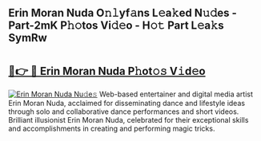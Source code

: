 ## Erin Moran Nuda O𝚗𝚕yf𝚊ns L𝚎a𝚔ed N𝚞𝚍es - Part-2mK P𝚑𝚘tos Vi𝚍𝚎o - H𝚘𝚝 Part L𝚎a𝚔s SymRw

# <h2><a href="http://kf8ijr.oniu.top/?m=Erin+Moran+Nuda">🔗👉 🔴 Erin Moran Nuda P𝚑ot𝚘𝚜 V𝚒d𝚎o</a></h2>

[![Erin Moran Nuda Nu𝚍e𝚜](https://i.imgur.com/0qMVB7G.gif)](http://kf8ijr.oniu.top/?m=Erin+Moran+Nuda)
Web-based entertainer and digital media artist Erin Moran Nuda, acclaimed for disseminating dance and lifestyle ideas through solo and collaborative dance performances and short videos. Brilliant illusionist Erin Moran Nuda, celebrated for their exceptional skills and accomplishments in creating and performing magic tricks.  
